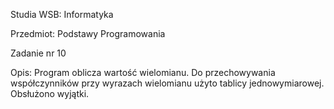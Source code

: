 Studia WSB: Informatyka

Przedmiot: Podstawy Programowania

Zadanie nr 10

Opis: Program oblicza wartość wielomianu. Do przechowywania współczynników przy wyrazach wielomianu użyto tablicy jednowymiarowej. Obsłużono wyjątki.
